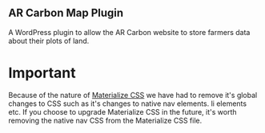 ## AR Carbon Map Plugin

A WordPress plugin to allow the AR Carbon website to store farmers data about their plots of land.


# Important
Because of the nature of [Materialize CSS]("http://materializecss.com/") we have had to remove it's global changes to CSS such as it's changes to native nav elements. li elements etc. If you choose to upgrade Materialize CSS in the future, it's worth removing the native nav CSS from the Materialize CSS file.
